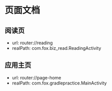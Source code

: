 # 页面文档

## 阅读页 
- url: router://reading 
- realPath: com.fox.biz_read.ReadingActivity 

## 应用主页 
- url: router://page-home 
- realPath: com.fox.gradlepractice.MainActivity 

